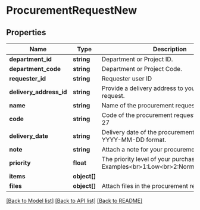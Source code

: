 # ProcurementRequestNew

## Properties
Name | Type | Description | Notes
------------ | ------------- | ------------- | -------------
**department_id** | **string** | Department or Project ID. | 
**department_code** | **string** | Department or Project Code. | [optional] 
**requester_id** | **string** | Requester user ID | 
**delivery_address_id** | **string** | Provide a delivery address to your procurement request. | 
**name** | **string** | Name of the procurement request. | 
**code** | **string** | Code of the procurement request. Max Length: 27 | [optional] 
**delivery_date** | **string** | Delivery date of the procurement request of YYYY-MM-DD format. | 
**note** | **string** | Attach a note for your procurement request. | [optional] 
**priority** | **float** | The priority level of your purchase request. Examples&lt;br&gt;1:Low&lt;br&gt;2:Normal&lt;br&gt;4:Critical | 
**items** | **object[]** |  | 
**files** | **object[]** | Attach files in the procurement request. | [optional] 

[[Back to Model list]](../README.md#documentation-for-models) [[Back to API list]](../README.md#documentation-for-api-endpoints) [[Back to README]](../README.md)


